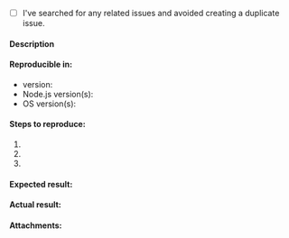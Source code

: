 <!--
Thank you for reporting an issue.

This issue tracker is for bugs and issues found in ws.
General support questions should be raised on a channel like Stack Overflow.

Please fill in as much of the template below as you're able.
-->

- [ ] I've searched for any related issues and avoided creating a duplicate
      issue.

#### Description

<!-- e.g. Description of the bug or feature -->

#### Reproducible in:

- version:
- Node.js version(s):
- OS version(s):

#### Steps to reproduce:

1.

2.

3.

#### Expected result:

<!-- e.g. What you expected to happen -->

#### Actual result:

<!-- e.g. What actually happened -->

#### Attachments:

<!-- e.g. Logs, screenshots, screencast, etc. -->
